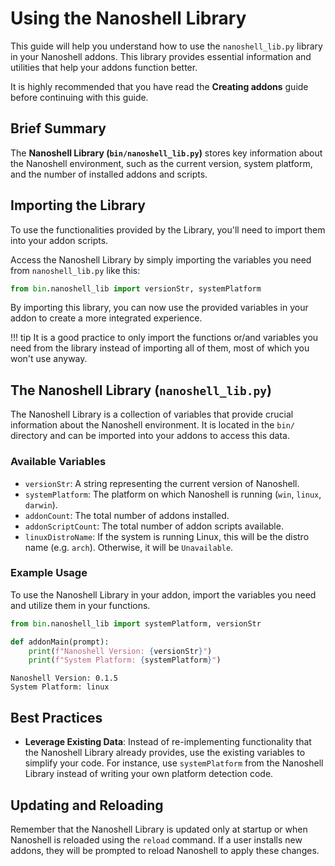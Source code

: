 # Using the Nanoshell Library

This guide will help you understand how to use the `nanoshell_lib.py` library in your Nanoshell addons. This library provides essential information and utilities that help your addons function better.

It is highly recommended that you have read the **Creating addons** guide before continuing with this guide.

## Brief Summary

The **Nanoshell Library (`bin/nanoshell_lib.py`)** stores key information about the Nanoshell environment, such as the current version, system platform, and the number of installed addons and scripts. 

## Importing the Library

To use the functionalities provided by the Library, you'll need to import them into your addon scripts.

Access the Nanoshell Library by simply importing the variables you need from `nanoshell_lib.py` like this:

```python
from bin.nanoshell_lib import versionStr, systemPlatform
```

By importing this library, you can now use the provided variables in your addon to create a more integrated experience.

!!! tip
    It is a good practice to only import the functions or/and variables you need from the library instead of importing all of them, most of which you won't use anyway.

## The Nanoshell Library (`nanoshell_lib.py`)

The Nanoshell Library is a collection of variables that provide crucial information about the Nanoshell environment. It is located in the `bin/` directory and can be imported into your addons to access this data.

### Available Variables

- `versionStr`: A string representing the current version of Nanoshell.
- `systemPlatform`: The platform on which Nanoshell is running (`win`, `linux`, `darwin`).
- `addonCount`: The total number of addons installed.
- `addonScriptCount`: The total number of addon scripts available.
- `linuxDistroName`: If the system is running Linux, this will be the distro name (e.g. `arch`). Otherwise, it will be `Unavailable`.

### Example Usage

To use the Nanoshell Library in your addon, import the variables you need and utilize them in your functions.

```python
from bin.nanoshell_lib import systemPlatform, versionStr

def addonMain(prompt):
    print(f"Nanoshell Version: {versionStr}")
    print(f"System Platform: {systemPlatform}")

```

``` title="Example output"
Nanoshell Version: 0.1.5
System Platform: linux
```
## Best Practices

- **Leverage Existing Data**: Instead of re-implementing functionality that the Nanoshell Library already provides, use the existing variables to simplify your code. For instance, use `systemPlatform` from the Nanoshell Library instead of writing your own platform detection code.

## Updating and Reloading

Remember that the Nanoshell Library is updated only at startup or when Nanoshell is reloaded using the `reload` command. If a user installs new addons, they will be prompted to reload Nanoshell to apply these changes.
